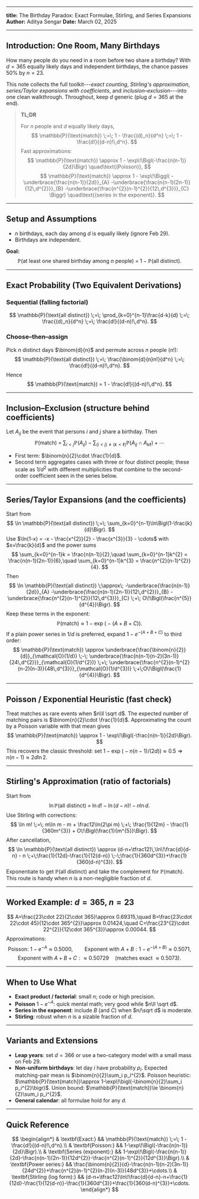 
---
**title:** The Birthday Paradox: Exact Formulae, Stirling, and Series Expansions
**Author:** Aditya Sengar
**Date:** March 02, 2025

---




## Introduction: One Room, Many Birthdays

How many people do you need in a room before two share a birthday?
With $d=365$ equally likely days and independent birthdays, the chance passes $50\%$ by $n=23$.

This note collects the full toolkit---*exact counting*, *Stirling's approximation*, *series/Taylor expansions with coefficients*, and *inclusion–exclusion*---into one clean walkthrough. Throughout, keep $d$ generic (plug $d=365$ at the end).

> **TL;DR**
>
> For $n$ people and $d$ equally likely days,
> $$
> \mathbb{P}(\text{match}) \;=\; 1 - \frac{(d)_n}{d^n} \;=\; 1 - \frac{d!}{(d-n)!\,d^n}.
> $$
> Fast approximations:
> $$
> \mathbb{P}(\text{match}) \approx 1 - \exp\!\Bigl(-\frac{n(n-1)}{2d}\Bigr) \quad\text{(Poisson)},
> $$
> $$
> \mathbb{P}(\text{match}) \approx 1 - \exp\!\Biggl( -\underbrace{\frac{n(n-1)}{2d}}_{A} -\underbrace{\frac{n(n-1)(2n-1)}{12\,d^{2}}}_{B} -\underbrace{\frac{n^{2}(n-1)^{2}}{12\,d^{3}}}_{C} \Biggr) \quad\text{(series in the exponent)}.
> $$

---

## Setup and Assumptions

* $n$ birthdays, each day among $d$ is equally likely (ignore Feb 29).
* Birthdays are independent.

**Goal:**
$$
\mathbb{P}(\text{at least one shared birthday among } n \text{ people}) \;=\; 1 - \mathbb{P}(\text{all distinct}).
$$

---

## Exact Probability (Two Equivalent Derivations)

### Sequential (falling factorial)
$$
\mathbb{P}(\text{all distinct}) \;=\; \prod_{k=0}^{n-1}\frac{d-k}{d} \;=\; \frac{(d)_n}{d^n} \;=\; \frac{d!}{(d-n)!\,d^n}.
$$

### Choose–then–assign
Pick $n$ distinct days $\binom{d}{n}$ and permute across $n$ people $(n!)$:
$$
\mathbb{P}(\text{all distinct}) \;=\; \frac{\binom{d}{n}n!}{d^n} \;=\; \frac{d!}{(d-n)!\,d^n}.
$$
Hence
$$
\mathbb{P}(\text{match}) = 1 - \frac{d!}{(d-n)!\,d^n}.
$$

---

## Inclusion–Exclusion (structure behind coefficients)

Let $A_{ij}$ be the event that persons $i$ and $j$ share a birthday. Then
$$
\mathbb{P}(\text{match}) \;=\; \sum_{i<j}\mathbb{P}(A_{ij}) - \sum_{(i<j)\neq(k<\ell)}\mathbb{P}(A_{ij}\cap A_{k\ell}) + \cdots
$$
* First term: $\binom{n}{2}\cdot \frac{1}{d}$.
* Second term aggregates cases with three or four distinct people; these scale as $1/d^{2}$ with different multiplicities that combine to the second-order coefficient seen in the series below.

---

## Series/Taylor Expansions (and the coefficients)

Start from
$$
\ln \mathbb{P}(\text{all distinct}) \;=\; \sum_{k=0}^{n-1}\ln\Bigl(1-\frac{k}{d}\Bigr).
$$
Use $\ln(1-x) = -x - \frac{x^{2}}{2} - \frac{x^{3}}{3} - \cdots$ with $x=\frac{k}{d}$ and the power sums
$$
\sum_{k=0}^{n-1}k = \frac{n(n-1)}{2},\quad \sum_{k=0}^{n-1}k^{2} = \frac{n(n-1)(2n-1)}{6},\quad \sum_{k=0}^{n-1}k^{3} = \frac{n^{2}(n-1)^{2}}{4}.
$$
Then
$$
\ln \mathbb{P}(\text{all distinct}) \;\approx\; -\underbrace{\frac{n(n-1)}{2d}}_{A} -\underbrace{\frac{n(n-1)(2n-1)}{12\,d^{2}}}_{B} -\underbrace{\frac{n^{2}(n-1)^{2}}{12\,d^{3}}}_{C} \;+\; O\!\Bigl(\frac{n^{5}}{d^{4}}\Bigr).
$$
Keep these terms in the exponent:
$$
\mathbb{P}(\text{match}) \approx 1 - \exp\!\bigl(-(A+B+C)\bigr).
$$
If a plain power series in $1/d$ is preferred, expand $1-e^{-(A+B+C)}$ to third order:
$$
\mathbb{P}(\text{match}) \approx \underbrace{\frac{\binom{n}{2}}{d}}_{\mathcal{O}(1/d)} \;-\; \underbrace{\frac{n(n-1)(n-2)(3n-1)}{24\,d^{2}}}_{\mathcal{O}(1/d^{2})} \;+\; \underbrace{\frac{n^{2}(n-1)^{2}(n-2)(n-3)}{48\,d^{3}}}_{\mathcal{O}(1/d^{3})} \;+\;O\!\Bigl(\frac{1}{d^{4}}\Bigr).
$$

---

## Poisson / Exponential Heuristic (fast check)

Treat matches as rare events when $n\ll \sqrt d$. The expected number of matching pairs is $\binom{n}{2}\cdot \frac{1}{d}$. Approximating the count by a Poisson variable with that mean gives
$$
\mathbb{P}(\text{match}) \approx 1 - \exp\!\Bigl(-\frac{n(n-1)}{2d}\Bigr).
$$
This recovers the classic threshold: set $1-\exp\!\bigl(-n(n-1)/(2d)\bigr)\approx 0.5 \Rightarrow n(n-1)\approx 2d\ln 2$.

---

## Stirling's Approximation (ratio of factorials)

Start from
$$
\ln \mathbb{P}(\text{all distinct}) \;=\; \ln d! - \ln(d-n)! - n\ln d.
$$
Use Stirling with corrections:
$$
\ln m! \;=\; m\ln m - m + \frac12\ln(2\pi m) \;+\; \frac{1}{12m} - \frac{1}{360m^{3}} + O\!\Bigl(\frac{1}{m^{5}}\Bigr).
$$
After cancellation,
$$
\ln \mathbb{P}(\text{all distinct}) \approx (d-n+\tfrac12)\,\ln\!\frac{d}{d-n} - n \;+\;\frac{1}{12d}-\frac{1}{12(d-n)} \;-\;\frac{1}{360d^{3}}+\frac{1}{360(d-n)^{3}}.
$$
Exponentiate to get $\mathbb{P}(\text{all distinct})$ and take the complement for $\mathbb{P}(\text{match})$. This route is handy when $n$ is a non-negligible fraction of $d$.

---

## Worked Example: $d=365$, $n=23$

$$
A=\frac{23\cdot 22}{2\cdot 365}\approx 0.69315,\quad B=\frac{23\cdot 22\cdot 45}{12\cdot 365^{2}}\approx 0.01424,\quad C=\frac{23^{2}\cdot 22^{2}}{12\cdot 365^{3}}\approx 0.00044.
$$
Approximations:
$$
\text{Poisson: } 1-e^{-A}\approx 0.5000,\qquad \text{Exponent with }A{+}B: 1-e^{-(A+B)}\approx 0.5071,
$$
$$
\text{Exponent with }A{+}B{+}C: \approx 0.50729 \quad(\text{matches exact } \approx 0.5073).
$$

---

## When to Use What

* **Exact product / factorial**: small $n$; code or high precision.
* **Poisson** $1-e^{-A}$: quick mental math; very good while $n\ll \sqrt d$.
* **Series in the exponent**: include $B$ (and $C$) when $n/\sqrt d$ is moderate.
* **Stirling**: robust when $n$ is a sizable fraction of $d$.

---

## Variants and Extensions

* **Leap years**: set $d=366$ or use a two-category model with a small mass on Feb 29.
* **Non-uniform birthdays**: let day $i$ have probability $p_i$. Expected matching-pair mean is $\binom{n}{2}\sum_i p_i^{2}$. Poisson heuristic: $\mathbb{P}(\text{match})\approx 1-\exp\!\bigl(-\binom{n}{2}\sum_i p_i^{2}\bigr)$. Union bound: $\mathbb{P}(\text{match})\le \binom{n}{2}\sum_i p_i^{2}$.
* **General calendar**: all formulae hold for any $d$.

---

## Quick Reference

$$
\begin{align*}
& \textbf{Exact:} && \mathbb{P}(\text{match}) \;=\; 1 - \frac{d!}{(d-n)!\,d^n}.\\
& \textbf{Poisson:} && 1-\exp\!\Bigl(-\frac{n(n-1)}{2d}\Bigr).\\
& \textbf{Series (exponent):} && 1-\exp\!\Bigl(-\frac{n(n-1)}{2d}-\frac{n(n-1)(2n-1)}{12d^{2}}-\frac{n^{2}(n-1)^{2}}{12d^{3}}\Bigr).\\
& \textbf{Power series:} && \frac{\binom{n}{2}}{d}-\frac{n(n-1)(n-2)(3n-1)}{24d^{2}}+\frac{n^{2}(n-1)^{2}(n-2)(n-3)}{48d^{3}}+\cdots.\\
& \textbf{Stirling (log form):} && (d-n+\tfrac12)\ln\!\frac{d}{d-n}-n+\frac{1}{12d}-\frac{1}{12(d-n)}-\frac{1}{360d^{3}}+\frac{1}{360(d-n)^{3}}+\cdots.
\end{align*}
$$

